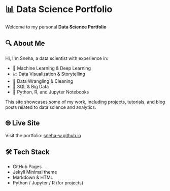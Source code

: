 # 📊 Data Science Portfolio

Welcome to my personal **Data Science Portfolio** 
## 🔍 About Me

Hi, I'm Sneha, a data scientist with experience in:
- 🧠 Machine Learning & Deep Learning
- 📈 Data Visualization & Storytelling
- 🧹 Data Wrangling & Cleaning
- 💾 SQL & Big Data
- 🐍 Python, R, and Jupyter Notebooks

This site showcases some of my work, including projects, tutorials, and blog posts related to data science and analytics.

## 🌐 Live Site

Visit the portfolio: [sneha-w.github.io](https://sneha-w.github.io/snehaw/)

## 🛠️ Tech Stack

- GitHub Pages
- Jekyll Minimal theme
- Markdown & HTML
- Python / Jupyter / R (for projects)


